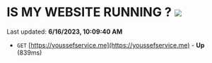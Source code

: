 # IS MY WEBSITE RUNNING ? [![](https://img.shields.io/static/v1?label=Sponsor&message=%E2%9D%A4&logo=GitHub&color=%23fe8e86)](https://github.com/sponsors/<username>)

Last updated: **6/16/2023, 10:09:40 AM**

- `GET` [https://youssefservice.me](https://youssefservice.me) - **Up** (839ms)
